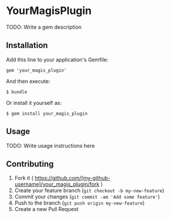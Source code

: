 # YourMagisPlugin

TODO: Write a gem description

## Installation

Add this line to your application's Gemfile:

    gem 'your_magis_plugin'

And then execute:

    $ bundle

Or install it yourself as:

    $ gem install your_magis_plugin

## Usage

TODO: Write usage instructions here

## Contributing

1. Fork it ( https://github.com/[my-github-username]/your_magis_plugin/fork )
2. Create your feature branch (`git checkout -b my-new-feature`)
3. Commit your changes (`git commit -am 'Add some feature'`)
4. Push to the branch (`git push origin my-new-feature`)
5. Create a new Pull Request

